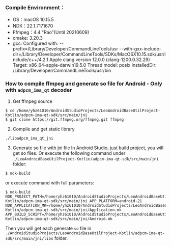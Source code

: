 ### Compile Environment：
- OS：macOS 10.15.5
- NDK：22.1.7171670
- Ffmpeg：4.4 "Rao"(Until 20210609)
- cmake: 3.20.3
- gcc:
  Configured with: --prefix=/Library/Developer/CommandLineTools/usr --with-gxx-include-dir=/Library/Developer/CommandLineTools/SDKs/MacOSX10.15.sdk/usr/include/c++/4.2.1
  Apple clang version 12.0.0 (clang-1200.0.32.29)
  Target: x86_64-apple-darwin19.5.0
  Thread model: posix
  InstalledDir: /Library/Developer/CommandLineTools/usr/bin

### How to compile ffmpeg and generate so file for Android - Only with `adpcm_ima_qt` decoder
1. Get ffmpeg source
```shell
$ cd /home/yhz61010/AndroidStudioProjects/LeoAndroidBaseUtilProject-Kotlin/adpcm-ima-qt-sdk/src/main/jni
$ git clone https://git.ffmpeg.org/ffmpeg.git ffmpeg
```
2. Compile and get static library
```shell
./libadpcm_ima_qt_jni
```
3. Generate so file with jni file
In Android Studio, just build project, you will get so files. Or execute the following command under `./LeoAndroidBaseUtilProject-Kotlin/adpcm-ima-qt-sdk/src/main/jni` folder:
```shell
$ ndk-build
```
or execute command with full parameters:
```shell
$ ndk-build NDK_PROJECT_PATH=/home/yhz61010/AndroidStudioProjects/LeoAndroidBaseUtilProject-Kotlin/adpcm-ima-qt-sdk/src/main/jni APP_PLATFORM=android-21 NDK_APPLICATION_MK=/home/yhz61010/AndroidStudioProjects/LeoAndroidBaseUtilProject-Kotlin/adpcm-ima-qt-sdk/src/main/jni/Application.mk APP_BUILD_SCRIPT=/home/yhz61010/AndroidStudioProjects/LeoAndroidBaseUtilProject-Kotlin/adpcm-ima-qt-sdk/src/main/jni/Android.mk
```
Then you will get each generate `so` file in `./AndroidStudioProjects/LeoAndroidBaseUtilProject-Kotlin/adpcm-ima-qt-sdk/src/main/jni/libs` folder.
